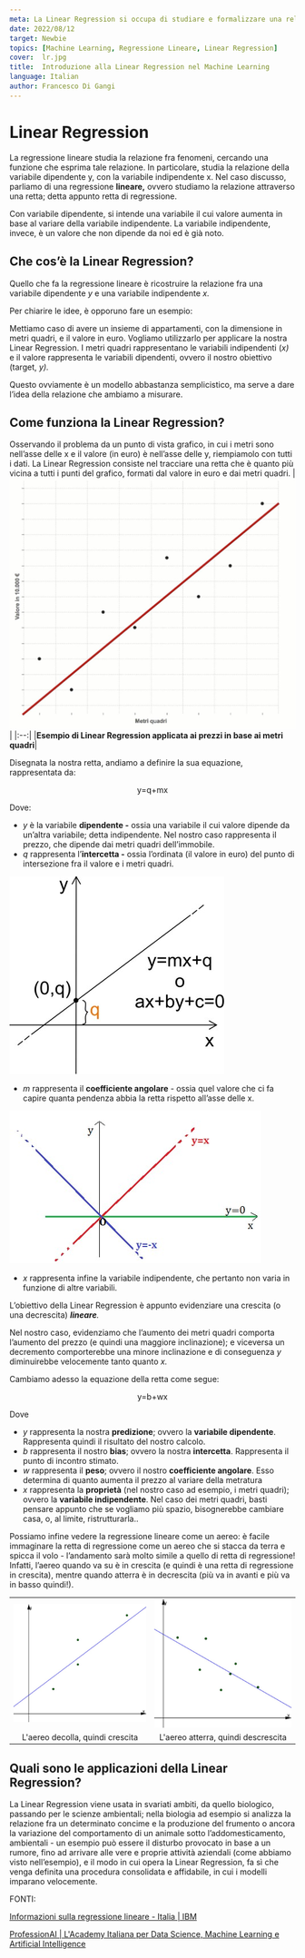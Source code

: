 ```yaml
---
meta: La Linear Regression si occupa di studiare e formalizzare una relazione fra fenomeni, con una funzione che esprime tale relazione.
date: 2022/08/12
target: Newbie 
topics: [Machine Learning, Regressione Lineare, Linear Regression] 
cover:  lr.jpg
title:  Introduzione alla Linear Regression nel Machine Learning
language: Italian
author: Francesco Di Gangi
---
```

# Linear Regression

La regressione lineare studia la relazione fra fenomeni, cercando una funzione che esprima tale relazione. In particolare, studia la relazione della variabile dipendente y, con la variabile indipendente x. Nel caso discusso, parliamo di una regressione **lineare,** ovvero studiamo la relazione attraverso una retta; detta appunto retta di regressione.

Con variabile dipendente, si intende una variabile il cui valore aumenta in base al variare della variabile indipendente. La variabile indipendente, invece, è un valore che non dipende da noi ed è già noto.

## Che cos’è la Linear Regression?

Quello che fa la regressione lineare è ricostruire la relazione fra una variabile dipendente *y* e una variabile indipendente *x.* 

Per chiarire le idee, è opporuno fare un esempio:

Mettiamo caso di avere un insieme di appartamenti, con la dimensione in metri quadri, e il valore in euro. Vogliamo utilizzarlo per applicare la nostra Linear Regression. 
I metri quadri rappresentano le variabili indipendenti (*x)* e il valore rappresenta le variabili dipendenti, ovvero il nostro obiettivo (target, *y).* 

Questo ovviamente è un modello abbastanza semplicistico, ma serve a dare l’idea della relazione che ambiamo a misurare.

## Come funziona la Linear Regression?

Osservando il problema da un punto di vista grafico, in cui i metri sono nell’asse delle x e il valore (in euro) è nell’asse delle y, riempiamolo con tutti i dati. La Linear Regression consiste nel tracciare una retta che è quanto più vicina a tutti i punti del grafico, formati dal valore in euro e dai metri quadri.
| ![image](./1.jpg) | 
|:--:|
|<b>Esempio di Linear Regression applicata ai prezzi in base ai metri quadri</b>|

Disegnata la nostra retta, andiamo a definire la sua equazione, rappresentata da:
<p style="text-align: center;">y=q+mx</p>

Dove: 

- *y* è la variabile **dipendente -** ossia una variabile il cui valore dipende da un’altra variabile; detta indipendente. Nel nostro caso rappresenta il prezzo, che dipende dai metri quadri dell’immobile.
- *q* rappresenta l’**intercetta -** ossia l’ordinata (il valore in euro) del punto di intersezione fra il valore e i metri quadri.

![image](./2.jpg)

- *m* rappresenta il **coefficiente angolare** - ossia quel valore che ci fa capire quanta pendenza abbia la retta rispetto all’asse delle x.

![image](./3.jpg)

- *x* rappresenta infine la variabile indipendente, che pertanto non varia in funzione di altre variabili.

L’obiettivo della Linear Regression è appunto evidenziare una crescita (o una decrescita) ***lineare**.*

Nel nostro caso, evidenziamo che l’aumento dei metri quadri comporta l’aumento del prezzo (e quindi una maggiore inclinazione); e viceversa un decremento comporterebbe una minore inclinazione e di conseguenza *y* diminuirebbe velocemente tanto quanto *x.*

Cambiamo adesso la equazione della retta come segue:
<p style="text-align: center;">y=b+wx</p>

Dove

- *y* rappresenta la nostra **predizione**; ovvero la **variabile dipendente**. Rappresenta quindi il risultato del nostro calcolo.
- *b* rappresenta il nostro **bias**; ovvero la nostra **intercetta**. Rappresenta il punto di incontro stimato.
- *w* rappresenta il **peso**; ovvero il nostro **coefficiente angolare**. Esso determina di quanto aumenta il prezzo al variare della metratura
- *x* rappresenta la **proprietà** (nel nostro caso ad esempio, i metri quadri); ovvero la **variabile indipendente**. Nel caso dei metri quadri, basti pensare appunto che se vogliamo più spazio, bisognerebbe cambiare casa, o, al limite, ristrutturarla..

Possiamo infine vedere la regressione lineare come un aereo: è facile immaginare la retta di regressione come un aereo che si stacca da terra e spicca il volo - l’andamento sarà molto simile a quello di retta di regressione! Infatti, l’aereo quando va su è in crescita (e quindi è una retta di regressione in crescita), mentre quando atterra è in decrescita (più va in avanti e più va in basso quindi!).

|||
:-------------------------:|:-------------------------:
![image](./4.jpg) | ![image](./5.jpg)
|L'aereo decolla, quindi crescita | L'aereo atterra, quindi descrescita |

## Quali sono le applicazioni della Linear Regression?

La Linear Regression viene usata in svariati ambiti, da quello biologico, passando per le scienze ambientali; nella biologia ad esempio si analizza la relazione fra un determinato concime e la produzione del frumento o ancora la variazione del comportamento di un animale sotto l’addomesticamento, ambientali - un esempio può essere il disturbo provocato in base a un rumore, fino ad arrivare alle vere e proprie attività aziendali (come abbiamo visto nell’esempio), e il modo in cui opera la Linear Regression, fa sì che venga definita una procedura consolidata e affidabile, in cui i modelli imparano velocemente.

FONTI:

[Informazioni sulla regressione lineare - Italia | IBM](https://www.ibm.com/it-it/analytics/learn/linear-regression)

[ProfessionAI | L'Academy Italiana per Data Science, Machine Learning e Artificial Intelligence](https://www.profession.ai/)


